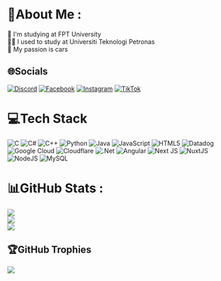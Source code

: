 # 💫About Me :
🏫 I'm studying at FPT University <br/>
👨‍💻 I used to study at Universiti Teknologi Petronas <br/>
🚗 My passion is cars <br/>

## 🌐Socials
[![Discord](https://img.shields.io/badge/Discord-%237289DA.svg?logo=discord&logoColor=white)](htttps://discord.gg/lexuantiendat) [![Facebook](https://img.shields.io/badge/Facebook-%231877F2.svg?logo=Facebook&logoColor=white)](https://facebook.com/[https://www.facebook.com/profile.php?id=100040209862330](https://www.facebook.com/profile.php?id=100040209862330)) [![Instagram](https://img.shields.io/badge/Instagram-%23E4405F.svg?logo=Instagram&logoColor=white)](https://instagram.com/datlxt_sp) [![TikTok](https://img.shields.io/badge/TikTok-%23000000.svg?logo=TikTok&logoColor=white)](https://tiktok.com/@@lxtd30) 

# 💻Tech Stack
![C](https://img.shields.io/badge/c-%2300599C.svg?style=plastic&logo=c&logoColor=white) ![C#](https://img.shields.io/badge/c%23-%23239120.svg?style=plastic&logo=c-sharp&logoColor=white) ![C++](https://img.shields.io/badge/c++-%2300599C.svg?style=plastic&logo=c%2B%2B&logoColor=white) ![Python](https://img.shields.io/badge/python-3670A0?style=plastic&logo=python&logoColor=ffdd54) ![Java](https://img.shields.io/badge/java-%23ED8B00.svg?style=plastic&logo=java&logoColor=white) ![JavaScript](https://img.shields.io/badge/javascript-%23323330.svg?style=plastic&logo=javascript&logoColor=%23F7DF1E) ![HTML5](https://img.shields.io/badge/html5-%23E34F26.svg?style=plastic&logo=html5&logoColor=white) ![Datadog](https://img.shields.io/badge/datadog-%23632CA6.svg?style=plastic&logo=datadog&logoColor=white) ![Google Cloud](https://img.shields.io/badge/Google%20Cloud-%234285F4.svg?style=plastic&logo=google-cloud&logoColor=white) ![Cloudflare](https://img.shields.io/badge/Cloudflare-F38020?style=plastic&logo=Cloudflare&logoColor=white) ![.Net](https://img.shields.io/badge/.NET-5C2D91?style=plastic&logo=.net&logoColor=white) ![Angular](https://img.shields.io/badge/angular-%23DD0031.svg?style=plastic&logo=angular&logoColor=white) ![Next JS](https://img.shields.io/badge/Next-black?style=plastic&logo=next.js&logoColor=white) ![NuxtJS](https://img.shields.io/badge/Nuxt-black?style=plastic&logo=nuxt.js&logoColor=white) ![NodeJS](https://img.shields.io/badge/node.js-6DA55F?style=plastic&logo=node.js&logoColor=white) ![MySQL](https://img.shields.io/badge/mysql-%2300f.svg?style=plastic&logo=mysql&logoColor=white)
# 📊GitHub Stats :
![](https://github-readme-stats.vercel.app/api?username=datlxt&theme=radical&hide_border=false&include_all_commits=false&count_private=false)<br/>
![](https://github-readme-streak-stats.herokuapp.com/?user=datlxt&theme=radical&hide_border=false)<br/>
![](https://github-readme-stats.vercel.app/api/top-langs/?username=datlxt&theme=radical&hide_border=false&include_all_commits=false&count_private=false&layout=compact)

## 🏆GitHub Trophies
![](https://github-trophies.vercel.app/?username=LeXuanTienDat&theme=radical&no-frame=false&no-bg=false&margin-w=4)


